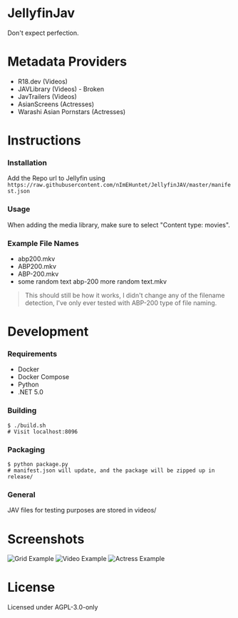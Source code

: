 # JellyfinJav
Don't expect perfection.

# Metadata Providers
* R18.dev (Videos)
* JAVLibrary (Videos) - Broken
* JavTrailers (Videos)
* AsianScreens (Actresses)
* Warashi Asian Pornstars (Actresses)

# Instructions
### Installation

Add the Repo url to Jellyfin using `https://raw.githubusercontent.com/nImEHuntet/JellyfinJAV/master/manifest.json`


### Usage
When adding the media library, make sure to select "Content type: movies".

### Example File Names
* abp200.mkv
* ABP200.mkv
* ABP-200.mkv
* some random text abp-200 more random text.mkv
> This should still be how it works, I didn't change any of the filename detection, I've only ever tested with ABP-200 type of file naming.

# Development
### Requirements
* Docker
* Docker Compose
* Python
* .NET 5.0

### Building
    $ ./build.sh
    # Visit localhost:8096

### Packaging
    $ python package.py
    # manifest.json will update, and the package will be zipped up in release/

### General
JAV files for testing purposes are stored in videos/

# Screenshots
![Grid Example](screenshots/example-grid.jpg)
![Video Example](screenshots/example-video.jpg)
![Actress Example](screenshots/example-actress.jpg)

# License
Licensed under AGPL-3.0-only

